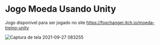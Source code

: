 # Jogo Moeda Usando Unity

Jogo disponivel para ser jogado no site https://foxchanger.itch.io/moeda-treino-unity

![Captura de tela 2021-09-27 083255](https://user-images.githubusercontent.com/20388287/145312443-0e13c4c8-0aa2-4c2f-a196-8592e00b900b.png)
